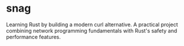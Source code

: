 # snag
Learning Rust by building a modern curl alternative. A practical project combining network programming fundamentals with Rust's safety and performance features.

